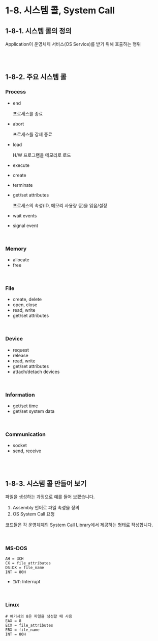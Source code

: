 # 1-8. 시스템 콜, System Call

## 1-8-1. 시스템 콜의 정의

Application이 운영체제 서비스(OS Service)를 받기 위해 호출하는 행위

<br>

<br>

## 1-8-2. 주요 시스템 콜

### Process

- end

  프로세스를 종료

- abort

  프로세스를 강제 종료

- load

  H/W 프로그램을 메모리로 로드

- execute

- create

- terminate

- get/set attributes

  프로세스의 속성(ID, 메모리 사용량 등)을 읽음/설정

- wait events

- signal event

<br>

### Memory

- allocate
- free

<br>

### File

- create, delete
- open, close
- read, write
- get/set attributes

<br>

### Device

- request
- release
- read, write
- get/set attributes
- attach/detach devices

<br>

### Information

- get/set time
- get/set system data

<br>

### Communication

- socket
- send, receive

<br>

<br>

## 1-8-3. 시스템 콜 만들어 보기

파일을 생성하는 과정으로 예를 들어 보겠습니다.

1. Assembly 언어로 파일 속성을 정의
2. OS System Call 요청

코드들은 각 운영체제의 System Call Library에서 제공하는 형태로 작성합니다.

<br>

### MS-DOS

```shell
AH = 3CH
CX = file_attributes
DS:DX = file_name
INT = 80H
```

- `INT`: Interrupt

<br>

### Linux

```shell
# 여기서의 8은 파일을 생성할 때 사용
EAX = 8
ECX = file_attributes
EBX = file_name
INT = 80H
```





